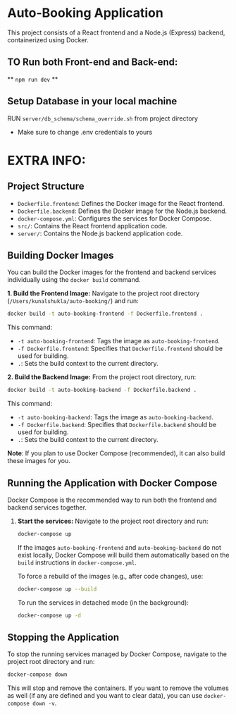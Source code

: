 # Auto-Booking Application

This project consists of a React frontend and a Node.js (Express) backend, containerized using Docker.

## TO Run both Front-end and Back-end:
** `npm run dev` **

## Setup Database in your local machine
RUN `server/db_schema/schema_override.sh` from project directory
* Make sure to change .env credentials to yours


# EXTRA INFO:
## Project Structure

-   `Dockerfile.frontend`: Defines the Docker image for the React frontend.
-   `Dockerfile.backend`: Defines the Docker image for the Node.js backend.
-   `docker-compose.yml`: Configures the services for Docker Compose.
-   `src/`: Contains the React frontend application code.
-   `server/`: Contains the Node.js backend application code.

## Building Docker Images
You can build the Docker images for the frontend and backend services individually using the `docker build` command.

**1. Build the Frontend Image:**
Navigate to the project root directory (`/Users/kunalshukla/auto-booking/`) and run:

```bash
docker build -t auto-booking-frontend -f Dockerfile.frontend .
```

This command:
-   `-t auto-booking-frontend`: Tags the image as `auto-booking-frontend`.
-   `-f Dockerfile.frontend`: Specifies that `Dockerfile.frontend` should be used for building.
-   `.`: Sets the build context to the current directory.

**2. Build the Backend Image:**
From the project root directory, run:

```bash
docker build -t auto-booking-backend -f Dockerfile.backend .
```

This command:
-   `-t auto-booking-backend`: Tags the image as `auto-booking-backend`.
-   `-f Dockerfile.backend`: Specifies that `Dockerfile.backend` should be used for building.
-   `.`: Sets the build context to the current directory.

**Note**: If you plan to use Docker Compose (recommended), it can also build these images for you.

## Running the Application with Docker Compose

Docker Compose is the recommended way to run both the frontend and backend services together.

1.  **Start the services:**
    Navigate to the project root directory and run:
    ```bash
    docker-compose up
    ```
    If the images `auto-booking-frontend` and `auto-booking-backend` do not exist locally, Docker Compose will build them automatically based on the `build` instructions in `docker-compose.yml`.

    To force a rebuild of the images (e.g., after code changes), use:
    ```bash
    docker-compose up --build
    ```

    To run the services in detached mode (in the background):
    ```bash
    docker-compose up -d
    ```

## Stopping the Application
To stop the running services managed by Docker Compose, navigate to the project root directory and run:
```bash
docker-compose down
```
This will stop and remove the containers. If you want to remove the volumes as well (if any are defined and you want to clear data), you can use `docker-compose down -v`.